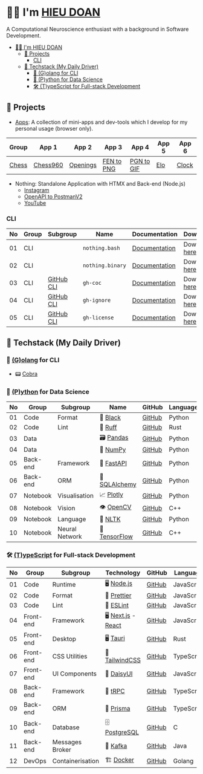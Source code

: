 # 👨‍💻 I'm [HIEU DOAN](https://hieudoanm.github.io)

A Computational Neuroscience enthusiast with a background in Software Development.

- [👨‍💻 I'm HIEU DOAN](#-im-hieu-doan)
  - [📱 Projects](#-projects)
    - [CLI](#cli)
  - [🧰 Techstack (My Daily Driver)](#-techstack-my-daily-driver)
    - [🦦 (G)olang for CLI](#-golang-for-cli)
    - [🐍 (P)ython for Data Science](#-python-for-data-science)
    - [🛠️ (T)ypeScript for Full-stack Development](#️-typescript-for-full-stack-development)

## 📱 Projects

- [Apps](https://hieudoanm.github.io/apps): A collection of mini-apps and dev-tools which I develop for my personal usage (browser only).

| Group              | App 1                    | App 2                          | App 3                           | App 4                           | App 5                | App 6                    |
| ------------------ | ------------------------ | ------------------------------ | ------------------------------- | ------------------------------- | -------------------- | ------------------------ |
| [Chess][app-chess] | [Chess960][app-chess960] | [Openings][app-chess-openings] | [FEN to PNG][app-chess-fen2png] | [PGN to GIF][app-chess-pgn2gif] | [Elo][app-chess-elo] | [Clock][app-chess-clock] |

- Nothing: Standalone Application with HTMX and Back-end (Node.js)
  - [Instagram](https://nothing-instagram.onrender.com/)
  - [OpenAPI to PostmanV2](https://nothing-openapi-to-postmanv2.onrender.com/)
  - [YouTube](https://nothing-youtube.onrender.com)

### CLI

| No  | Group | Subgroup                       | Name             | Documentation                                                                                                    | Download                                                                                                                     |
| --- | ----- | ------------------------------ | ---------------- | ---------------------------------------------------------------------------------------------------------------- | ---------------------------------------------------------------------------------------------------------------------------- |
| 01  | CLI   |                                | `nothing.bash`   | [Documentation](https://github.com/hieudoanm/hieudoanm.github.iopackages/cli/bash/README.md)                     | Download [here](https://github.com/hieudoanm/hieudoanm.github.iopackages/cli/bash/dist/hieu.bash)                            |
| 02  | CLI   |                                | `nothing.binary` | [Documentation](https://github.com/hieudoanm/hieudoanm.github.iopackages/cli/go.dev/cobra/README.md)             | Download [here](https://github.com/hieudoanm/hieudoanm.github.iopackages/cli/go/cobra/bin/hieu)                              |
| 03  | CLI   | [GitHub CLI][gh-cli-extension] | `gh-coc`         | [Documentation](https://github.com/hieudoanm/hieudoanm.github.iopackages/cli/go.dev/github/extensions/README.md) | Download [here](https://github.com/hieudoanm/hieudoanm.github.iopackages/cli/go/github/extensions/gh-coc/bin/gh-coc)         |
| 04  | CLI   | [GitHub CLI][gh-cli-extension] | `gh-ignore`      | [Documentation](https://github.com/hieudoanm/hieudoanm.github.iopackages/cli/go.dev/github/extensions/README.md) | Download [here](https://github.com/hieudoanm/hieudoanm.github.iopackages/cli/go/github/extensions/gh-ignore/bin/gh-ignore)   |
| 05  | CLI   | [GitHub CLI][gh-cli-extension] | `gh-license`     | [Documentation](https://github.com/hieudoanm/hieudoanm.github.iopackages/cli/go.dev/github/extensions/README.md) | Download [here](https://github.com/hieudoanm/hieudoanm.github.iopackages/cli/go/github/extensions/gh-license/bin/gh-license) |

## 🧰 Techstack (My Daily Driver)

### 🦦 [(G)olang][golang] for CLI

- 📟 [Cobra](https://cobra.dev/)

### 🐍 [(P)ython][python] for Data Science

| No  | Group    | Subgroup       | Name                       | GitHub                      | Language |
| --- | -------- | -------------- | -------------------------- | --------------------------- | -------- |
| 01  | Code     | Format         | 💅 [Black][black]           | [GitHub][github-black]      | Python   |
| 02  | Code     | Lint           | 🧰 [Ruff][ruff]             | [GitHub][github-ruff]       | Rust     |
| 03  | Data     |                | 🗃️ [Pandas][pandas]         | [GitHub][github-pandas]     | Python   |
| 04  | Data     |                | 🧮 [NumPy][numpy]           | [GitHub][github-numpy]      | Python   |
| 05  | Back-end | Framework      | 🚀 [FastAPI][fastapi]       | [GitHub][github-fastapi]    | Python   |
| 06  | Back-end | ORM            | 🔌 [SQLAlchemy][sqlalchemy] | [GitHub][github-sqlalchemy] | Python   |
| 07  | Notebook | Visualisation  | 📈 [Plotly][plotly]         | [GitHub][github-plotly]     | Python   |
| 08  | Notebook | Vision         | 👁️ [OpenCV][opencv]         | [GitHub][github-opencv]     | C++      |
| 09  | Notebook | Language       | 💬 [NLTK][nltk]             | [GitHub][github-nltk]       | Python   |
| 10  | Notebook | Neural Network | 🧠 [TensorFlow][tensorflow] | [GitHub][github-tensorflow] | C++      |

### 🛠️ [(T)ypeScript][typescript] for Full-stack Development

| No  | Group     | Subgroup         | Technology                            | GitHub                       | Language   |
| --- | --------- | ---------------- | ------------------------------------- | ---------------------------- | ---------- |
| 01  | Code      | Runtime          | 🖥️ [Node.js][node.js]                  | [GitHub][github-node.js]     | JavaScript |
| 02  | Code      | Format           | 💅 [Prettier][prettier]                | [GitHub][github-prettier]    | JavaScript |
| 03  | Code      | Lint             | 🧰 [ESLint][eslint]                    | [GitHub][github-eslint]      | JavaScript |
| 04  | Front-end | Framework        | 🖥️ [Next.js][next.js] - [React][react] | [GitHub][github-next.js]     | JavaScript |
| 05  | Front-end | Desktop          | 🖥️ [Tauri][tauri]                      | [GitHub][github-tauri]       | Rust       |
| 06  | Front-end | CSS Utilities    | 💅 [TailwindCSS][tailwindcss]          | [GitHub][github-tailwindcss] | TypeScript |
| 07  | Front-end | UI Components    | 💅 [DaisyUI][daisyui]                  | [GitHub][github-daisyui]     | JavaScript |
| 08  | Back-end  | Framework        | 🚀 [tRPC][trpc]                        | [GitHub][github-trpc]        | TypeScript |
| 09  | Back-end  | ORM              | 🔌 [Prisma][prisma]                    | [GitHub][github-prisma]      | TypeScript |
| 10  | Back-end  | Database         | 🗄️ [PostgreSQL][postgresql]            | [GitHub][github-postgresql]  | C          |
| 11  | Back-end  | Messages Broker  | 📨 [Kafka][kafka]                      | [GitHub][github-kafka]       | Java       |
| 12  | DevOps    | Containerisation | 🏗️ [Docker][docker]                    | [GitHub][github-docker]      | Golang     |

[app-chess]: https://hieudoanm.github.io/apps/chess
[app-chess960]: https://hieudoanm.github.io/apps/chess/books/chess960
[app-chess-openings]: https://hieudoanm.github.io/apps/chess/books/openings
[app-chess-fen2png]: https://hieudoanm.github.io/apps/chess/converter/fen2png
[app-chess-pgn2gif]: https://hieudoanm.github.io/apps/chess/converter/pgn2gif
[app-chess-elo]: https://hieudoanm.github.io/apps/chess/tools/elo
[app-chess-clock]: https://hieudoanm.github.io/apps/chess/tools/clock

[black]: https://black.readthedocs.io/en/stable/
[daisyui]: https://daisyui.com/
[docker]: https://www.docker.com/
[eslint]: https://eslint.org/
[fastapi]: https://fastapi.tiangolo.com/
[gh-cli-extension]: https://cli.github.com/manual/gh_extension
[golang]: https://go.dev/
[kafka]: https://kafka.apache.org/
[next.js]: https://nextjs.org/
[nltk]: https://www.nltk.org/
[node.js]: https://nodejs.org/en
[numpy]: https://numpy.org/
[opencv]: https://opencv.org/
[pandas]: https://pandas.pydata.org/
[plotly]: https://plotly.com/
[postgresql]: https://www.postgresql.org/
[prettier]: https://prettier.io/
[prisma]: https://www.prisma.io/
[python]: https://www.python.org/
[react]: https://react.dev/
[ruff]: https://docs.astral.sh/ruff/
[sqlalchemy]: https://www.sqlalchemy.org/
[tailwindcss]: https://tailwindcss.com/
[tauri]: https://v2.tauri.app/
[tensorflow]: https://www.tensorflow.org
[trpc]: https://trpc.io/
[typescript]: https://www.typescriptlang.org/
[github-black]: https://github.com/psf/black
[github-eslint]: https://github.com/eslint/eslint
[github-daisyui]: https://github.com/saadeghi/daisyui
[github-docker]: https://github.com/docker/cli
[github-fastapi]: https://github.com/fastapi/fastapi
[github-kafka]: https://github.com/apache/kafka
[github-next.js]: https://github.com/vercel/next.js
[github-nltk]: https://github.com/nltk/nltk
[github-node.js]: https://github.com/nodejs/node
[github-numpy]: https://github.com/numpy/numpy
[github-opencv]: https://github.com/opencv/opencv
[github-pandas]: https://github.com/pandas-dev/pandas
[github-plotly]: https://github.com/plotly/plotly.py
[github-postgresql]: https://github.com/postgres/postgres
[github-prettier]: https://github.com/prettier/prettier
[github-prisma]: https://github.com/prisma/prisma
[github-ruff]: https://github.com/astral-sh/ruff
[github-sqlalchemy]: https://github.com/sqlalchemy/sqlalchemy
[github-tailwindcss]: https://github.com/tailwindlabs/tailwindcss
[github-tauri]: https://github.com/tauri-apps/tauri
[github-tensorflow]: https://github.com/tensorflow/tensorflow
[github-trpc]: https://github.com/trpc/trpc
